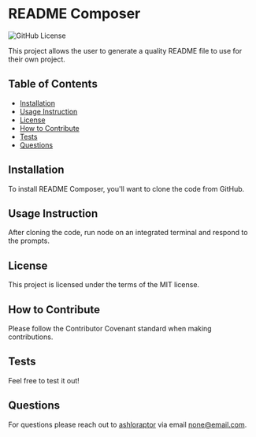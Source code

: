 # README Composer

![GitHub License](https://img.shields.io/badge/license-MIT-blue.svg)

This project allows the user to generate a quality README file to use for their own project.
## Table of Contents
* [Installation](#installation)
* [Usage Instruction](#usage-instruction)
* [License](#license)
* [How to Contribute](#how-to-contribute)
* [Tests](#tests)
* [Questions](#questions)

## Installation
To install README Composer, you'll want to clone the code from GitHub.
## Usage Instruction
After cloning the code, run node on an integrated terminal and respond to the prompts.
## License
This project is licensed under the terms of the MIT license.
## How to Contribute
Please follow the Contributor Covenant standard when making contributions.
## Tests
Feel free to test it out!
## Questions
For questions please reach out to [ashloraptor](https://github.com/ashloraptor) via email none@email.com.
